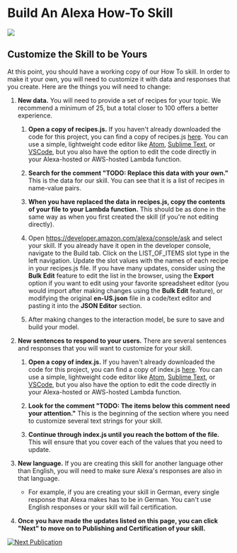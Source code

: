 # Build An Alexa How-To Skill
<img src="https://m.media-amazon.com/images/G/01/mobile-apps/dex/alexa/alexa-skills-kit/tutorials/quiz-game/header._TTH_.png" />

## Customize the Skill to be Yours

At this point, you should have a working copy of our How To skill.  In order to make it your own, you will need to customize it with data and responses that you create.  Here are the things you will need to change:

1.  **New data.** You will need to provide a set of recipes for your topic.  We recommend a minimum of 25, but a total closer to 100 offers a better experience.

    1.  **Open a copy of recipes.js.** If you haven't already downloaded the code for this project, you can find a copy of recipes.js [here](../lambda/custom/recipes.js).  You can use a simple, lightweight code editor like [Atom](http://atom.io), [Sublime Text](http://sublimetext.com), or [VSCode](http://code.visualstudio.com), but you also have the option to edit the code directly in your Alexa-hosted or AWS-hosted Lambda function.

    1.  **Search for the comment "TODO: Replace this data with your own."**  This is the data for our skill.  You can see that it is a list of recipes in name-value pairs.

    1.  **When you have replaced the data in recipes.js, copy the contents of your file to your Lambda function.**  This should be as done in the same way as when you first created the skill (if you're not editing directly).

    1.  Open https://developer.amazon.com/alexa/console/ask and select your skill.  If you already have it open in the developer console, navigate to the Build tab.  Click on the LIST_OF_ITEMS slot type in the left navigation.  Update the slot values with the names of each recipe in your recipes.js file.  If you have many updates, consider using the **Bulk Edit** feature to edit the list in the browser, using the **Export** option if you want to edit using your favorite spreadsheet editor (you would import after making changes using the **Bulk Edit** feature), or modifying the original **en-US.json** file in a code/text editor and pasting it into the **JSON Editor** section.

    1. After making changes to the interaction model, be sure to save and build your model.

2.  **New sentences to respond to your users.** There are several sentences and responses that you will want to customize for your skill.

    1.  **Open a copy of index.js.** If you haven't already downloaded the code for this project, you can find a copy of index.js [here](../lambda/custom/index.js).  You can use a simple, lightweight code editor like [Atom](http://atom.io), [Sublime Text](http://sublimetext.com), or [VSCode](http://code.visualstudio.com), but you also have the option to edit the code directly in your Alexa-hosted or AWS-hosted Lambda function.

    2.  **Look for the comment "TODO: The items below this comment need your attention."** This is the beginning of the section where you need to customize several text strings for your skill.

    3.  **Continue through index.js until you reach the bottom of the file.**  This will ensure that you cover each of the values that you need to update.

3.  **New language.** If you are creating this skill for another language other than English, you will need to make sure Alexa's responses are also in that language.

    *  For example, if you are creating your skill in German, every single response that Alexa makes has to be in German.  You can't use English responses or your skill will fail certification.

4.  **Once you have made the updates listed on this page, you can click "Next" to move on to Publishing and Certification of your skill.**

[![Next Publication](https://m.media-amazon.com/images/G/01/mobile-apps/dex/alexa/alexa-skills-kit/tutorials/general/buttons/button_next_publication._TTH_.png)](./submit-for-certification.md)
